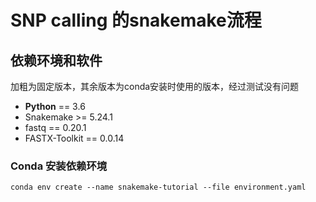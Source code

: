 # SNP calling 的snakemake流程

## 依赖环境和软件

加粗为固定版本，其余版本为conda安装时使用的版本，经过测试没有问题

- **Python** == 3.6
- Snakemake >= 5.24.1
- fastq == 0.20.1
- FASTX-Toolkit == 0.0.14

### Conda 安装依赖环境

```
conda env create --name snakemake-tutorial --file environment.yaml
```

### 